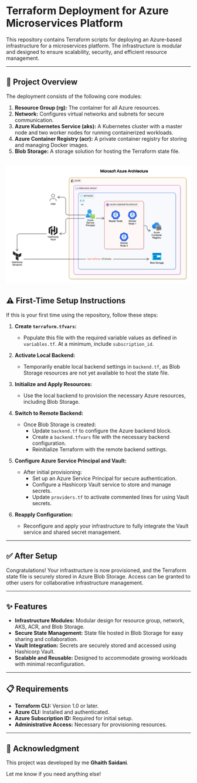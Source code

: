

# Terraform Deployment for Azure Microservices Platform

This repository contains Terraform scripts for deploying an Azure-based infrastructure for a microservices platform. The infrastructure is modular and designed to ensure scalability, security, and efficient resource management.

---

## 📖 Project Overview

The deployment consists of the following core modules:

1. **Resource Group (rg):** The container for all Azure resources.
2. **Network:** Configures virtual networks and subnets for secure communication.
3. **Azure Kubernetes Service (aks):** A Kubernetes cluster with a master node and two worker nodes for running containerized workloads.
4. **Azure Container Registry (acr):** A private container registry for storing and managing Docker images.
5. **Blob Storage:** A storage solution for hosting the Terraform state file.


![Microsoft Azure Architecture](images/Microsoft%20Azure%20architecture.png)
---

## ⚠️ First-Time Setup Instructions

If this is your first time using the repository, follow these steps:

1. **Create `terraform.tfvars`:**
   - Populate this file with the required variable values as defined in `variables.tf`. At a minimum, include `subscription_id`.

2. **Activate Local Backend:**
   - Temporarily enable local backend settings in `backend.tf`, as Blob Storage resources are not yet available to host the state file.

3. **Initialize and Apply Resources:**
   - Use the local backend to provision the necessary Azure resources, including Blob Storage.

4. **Switch to Remote Backend:**
   - Once Blob Storage is created:
      - Update `backend.tf` to configure the Azure backend block.
      - Create a `backend.tfvars` file with the necessary backend configuration.
      - Reinitialize Terraform with the remote backend settings.

5. **Configure Azure Service Principal and Vault:**
   - After initial provisioning:
      - Set up an Azure Service Principal for secure authentication.
      - Configure a Hashicorp Vault service to store and manage secrets.
      - Update `providers.tf` to activate commented lines for using Vault secrets.

6. **Reapply Configuration:**
   - Reconfigure and apply your infrastructure to fully integrate the Vault service and shared secret management.

---

## ✅ After Setup

Congratulations! Your infrastructure is now provisioned, and the Terraform state file is securely stored in Azure Blob Storage. Access can be granted to other users for collaborative infrastructure management.

---

## ✨ Features

- **Infrastructure Modules:** Modular design for resource group, network, AKS, ACR, and Blob Storage.
- **Secure State Management:** State file hosted in Blob Storage for easy sharing and collaboration.
- **Vault Integration:** Secrets are securely stored and accessed using Hashicorp Vault.
- **Scalable and Reusable:** Designed to accommodate growing workloads with minimal reconfiguration.

---

## 📋 Requirements

- **Terraform CLI:** Version 1.0 or later.
- **Azure CLI:** Installed and authenticated.
- **Azure Subscription ID:** Required for initial setup.
- **Administrative Access:** Necessary for provisioning resources.

---

## 🙌 Acknowledgment

This project was developed by me **Ghaith Saidani**.

Let me know if you need anything else!
